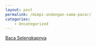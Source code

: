 ```yaml
---
layout: post
permalink: /mimpi-undangan-sama-pacar/
categories:
    - Uncategorized
---
```


[Baca Selengkapnya](/01)